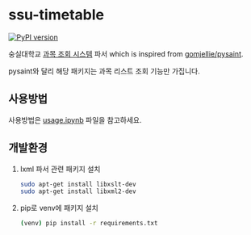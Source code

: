 # ssu-timetable

[![PyPI version](https://badge.fury.io/py/ssu-timetable.svg)](https://badge.fury.io/py/ssu-timetable)

숭실대학교 [과목 조회 시스템](http://ecc.ssu.ac.kr/sap/bc/webdynpro/sap/zcmw2100?sap-language=KO#) 파서 
which is inspired from [gomjellie/pysaint](https://github.com/gomjellie/pysaint).

pysaint와 달리 해당 패키지는 과목 리스트 조회 기능만 가집니다.

## 사용방법
사용방법은 [usage.ipynb](https://github.com/rubycho/ssu-timetable/blob/master/usage.ipynb) 파일을 참고하세요.

## 개발환경
1. lxml 파서 관련 패키지 설치
    ```bash
    sudo apt-get install libxslt-dev
    sudo apt-get install libxml2-dev
    ```
1. pip로 venv에 패키지 설치
    ```bash
    (venv) pip install -r requirements.txt
    ```
